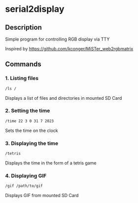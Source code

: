 # serial2display

## Description

Simple program for controlling RGB display via TTY

Inspired by <https://github.com/kconger/MiSTer_web2rgbmatrix>

## Commands

### 1. Listing files

```bash
/ls /
```

Displays a list of files and directories in mounted SD Card

### 2. Setting the time

```bash
/time 22 3 0 31 7 2023 
```

Sets the time on the clock

### 3. Displaying the time

```bash
/tetris
```

Displays the time in the form of a tetris game

### 4. Displaying GIF

```bash
/gif /path/to/gif
```

Displays GIF from mounted SD Card

